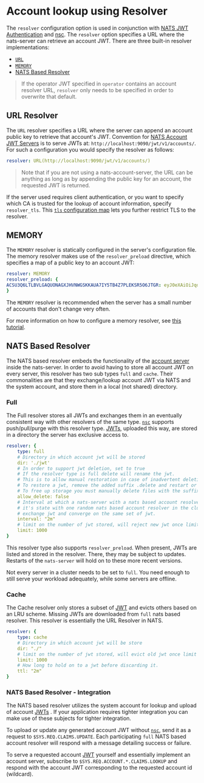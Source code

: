 # Account lookup using Resolver

The `resolver` configuration option is used in conjunction with [NATS JWT Authentication](./) and [nsc](../../../../nats-tools/nsc/). The `resolver` option specifies a URL where the nats-server can retrieve an account JWT. There are three built-in resolver implementations:

* [`URL`](resolver.md#URL-Resolver)
* [`MEMORY`](resolver.md#Memory)
* [NATS Based Resolver](resolver.md#nats-based-resolver)

> If the operator JWT specified in `operator` contains an account resolver URL, `resolver` only needs to be specified in order to overwrite that default.

## URL Resolver

The `URL` resolver specifies a URL where the server can append an account public key to retrieve that account's JWT. Convention for [NATS Account JWT Servers](../../../../nats-tools/nas/) is to serve JWTs at: `http://localhost:9090/jwt/v1/accounts/`. For such a configuration you would specify the resolver as follows:

```yaml
resolver: URL(http://localhost:9090/jwt/v1/accounts/)
```

> Note that if you are not using a nats-account-server, the URL can be anything as long as by appending the public key for an account, the requested JWT is returned.

If the server used requires client authentication, or you want to specify which CA is trusted for the lookup of account information, specify `resolver_tls`. This [`tls` configuration map](../tls.md) lets you further restrict TLS to the resolver.

## MEMORY

The `MEMORY` resolver is statically configured in the server's configuration file. The memory resolver makes use of the `resolver_preload` directive, which specifies a map of a public key to an account JWT:

```yaml
resolver: MEMORY
resolver_preload: {
ACSU3Q6LTLBVLGAQUONAGXJHVNWGSKKAUA7IY5TB4Z7PLEKSR5O6JTGR: eyJ0eXAiOiJqd3QiLCJhbGciOiJlZDI1NTE5In0.eyJqdGkiOiJPRFhJSVI2Wlg1Q1AzMlFJTFczWFBENEtTSDYzUFNNSEZHUkpaT05DR1RLVVBISlRLQ0JBIiwiaWF0IjoxNTU2NjU1Njk0LCJpc3MiOiJPRFdaSjJLQVBGNzZXT1dNUENKRjZCWTRRSVBMVFVJWTRKSUJMVTRLM1lERzNHSElXQlZXQkhVWiIsIm5hbWUiOiJBIiwic3ViIjoiQUNTVTNRNkxUTEJWTEdBUVVPTkFHWEpIVk5XR1NLS0FVQTdJWTVUQjRaN1BMRUtTUjVPNkpUR1IiLCJ0eXBlIjoiYWNjb3VudCIsIm5hdHMiOnsibGltaXRzIjp7InN1YnMiOi0xLCJjb25uIjotMSwibGVhZiI6LTEsImltcG9ydHMiOi0xLCJleHBvcnRzIjotMSwiZGF0YSI6LTEsInBheWxvYWQiOi0xLCJ3aWxkY2FyZHMiOnRydWV9fX0._WW5C1triCh8a4jhyBxEZZP8RJ17pINS8qLzz-01o6zbz1uZfTOJGvwSTS6Yv2_849B9iUXSd-8kp1iMXHdoBA
}
```

The `MEMORY` resolver is recommended when the server has a small number of accounts that don't change very often.

For more information on how to configure a memory resolver, see [this tutorial](mem_resolver.md).

## NATS Based Resolver

The NATS based resolver embeds the functionality of the [account server](https://github.com/nats-io/nats-account-server) inside the nats-server. In order to avoid having to store all account JWT on every server, this resolver has two sub types `full` and `cache`. Their commonalities are that they exchange/lookup account JWT via NATS and the system account, and store them in a local \(not shared\) directory.

### Full

The Full resolver stores all JWTs and exchanges them in an eventually consistent way with other resolvers of the same type. [`nsc`](../../../../nats-tools/nsc/) supports push/pull/purge with this resolver type. [JWTs](https://github.com/nats-io/nats.docs/tree/8c85d9c047d2203c7867b62a8415cdfa4d117f04/nats-server/configuration/nats-server/configuration/securing_nats/jwt/README.md), uploaded this way, are stored in a directory the server has exclusive access to.

```yaml
resolver: {
    type: full
    # Directory in which account jwt will be stored
    dir: './jwt'
    # In order to support jwt deletion, set to true
    # If the resolver type is full delete will rename the jwt.
    # This is to allow manual restoration in case of inadvertent deletion.
    # To restore a jwt, remove the added suffix .delete and restart or send a reload signal.
    # To free up storage you must manually delete files with the suffix .delete.
    allow_delete: false
    # Interval at which a nats-server with a nats based account resolver will compare
    # it's state with one random nats based account resolver in the cluster and if needed,
    # exchange jwt and converge on the same set of jwt.
    interval: "2m"
    # limit on the number of jwt stored, will reject new jwt once limit is hit.
    limit: 1000
}
```

This resolver type also supports `resolver_preload`. When present, JWTs are listed and stored in the resolver. There, they may be subject to updates. Restarts of the `nats-server` will hold on to these more recent versions.

Not every server in a cluster needs to be set to `full`. You need enough to still serve your workload adequately, while some servers are offline.

### Cache

The Cache resolver only stores a subset of [JWT](https://github.com/nats-io/nats.docs/tree/8c85d9c047d2203c7867b62a8415cdfa4d117f04/nats-server/configuration/nats-server/configuration/securing_nats/jwt/README.md) and evicts others based on an LRU scheme. Missing JWTs are downloaded from `full` nats based resolver. This resolver is essentially the URL Resolver in NATS.

```yaml
resolver: {
    type: cache
    # Directory in which account jwt will be store
    dir: "./"
    # limit on the number of jwt stored, will evict old jwt once limit is hit.
    limit: 1000
    # How long to hold on to a jwt before discarding it. 
    ttl: "2m"
}
```

### NATS Based Resolver - Integration

The NATS based resolver utilizes the system account for lookup and upload of account [JWTs](https://github.com/nats-io/nats.docs/tree/8c85d9c047d2203c7867b62a8415cdfa4d117f04/nats-server/configuration/nats-server/configuration/securing_nats/jwt/README.md) . If your application requires tighter integration you can make use of these subjects for tighter integration.

To upload or update any generated account JWT without [`nsc`](../../../../nats-tools/nsc/), send it as a request to `$SYS.REQ.CLAIMS.UPDATE`. Each participating `full` NATS based account resolver will respond with a message detailing success or failure.

To serve a requested account [JWT](https://github.com/nats-io/nats.docs/tree/8c85d9c047d2203c7867b62a8415cdfa4d117f04/nats-server/configuration/nats-server/configuration/securing_nats/jwt/README.md) yourself and essentially implement an account server, subscribe to `$SYS.REQ.ACCOUNT.*.CLAIMS.LOOKUP` and respond with the account JWT corresponding to the requested account id \(wildcard\).

